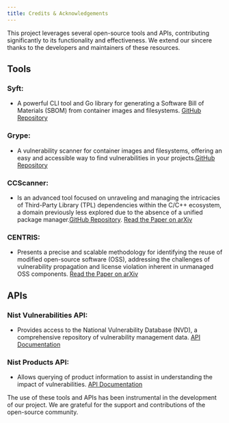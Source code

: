 ```yaml
---
title: Credits & Acknowledgements
---
```


This project leverages several open-source tools and APIs, contributing significantly to its functionality and effectiveness. We extend our sincere thanks to the developers and maintainers of these resources.

## Tools

### Syft: 
* A powerful CLI tool and Go library for generating a Software Bill of Materials (SBOM) from container images and filesystems. [GitHub Repository](https://github.com/anchore/syft/tree/main)

### Grype: 
* A vulnerability scanner for container images and filesystems, offering an easy and accessible way to find vulnerabilities in your projects.[GitHub Repository](https://github.com/anchore/grype/blob/main/README.md)

### CCScanner:
* Is an advanced tool focused on unraveling and managing the intricacies of Third-Party Library (TPL) dependencies within the C/C++ ecosystem, a domain previously less explored due to the absence of a unified package manager.[GitHub Repository](https://github.com/lkpsg/ccscanner). [Read the Paper on arXiv](https://arxiv.org/abs/2209.02575)

### CENTRIS:
* Presents a precise and scalable methodology for identifying the reuse of modified open-source software (OSS), addressing the challenges of vulnerability propagation and license violation inherent in unmanaged OSS components. [Read the Paper on arXiv](https://arxiv.org/abs/2102.06182)

## APIs

### Nist Vulnerabilities API:
* Provides access to the National Vulnerability Database (NVD), a comprehensive repository of vulnerability management data. [API Documentation](https://nvd.nist.gov/developers/vulnerabilities)

### Nist Products API: 
* Allows querying of product information to assist in understanding the impact of vulnerabilities. [API Documentation](https://nvd.nist.gov/developers/products)

The use of these tools and APIs has been instrumental in the development of our project. We are grateful for the support and contributions of the open-source community.

